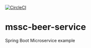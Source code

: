 [![CircleCI](https://circleci.com/gh/holmesrm88/mssc-beer-service/tree/main.svg?style=svg)](https://circleci.com/gh/holmesrm88/mssc-beer-service/tree/main)
# mssc-beer-service


Spring Boot Microservice example